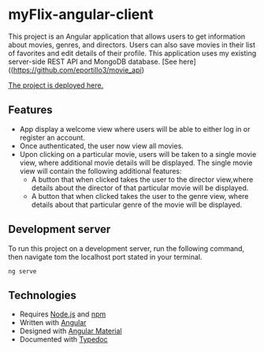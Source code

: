 # myFlix-angular-client

This project is an Angular application that allows users to get information about movies, genres, and directors. Users can also save movies in their list of favorites and edit details of their profile. This application uses my existing server-side REST API and MongoDB database. [See here]((https://github.com/eportillo3/movie_api)

[The project is deployed here.](https://eportillo3.github.io/myFlix-Angular-client)

## Features
- App display a welcome view where users will be able to either log in or register an account.
- Once authenticated, the user now view all movies.
- Upon clicking on a particular movie, users will be taken to a single movie view, where
additional movie details will be displayed. The single movie view will contain the following additional features:
  - A button that when clicked takes the user to the ​director view,​ where details about the director of that particular movie will be displayed.
  - A button that when clicked takes the user to the ​genre view,​ where details about that particular genre of the movie will be displayed.

## Development server

To run this project on a development server, run the following command, then navigate tom the localhost port stated in your terminal.
```
ng serve
```

## Technologies

- Requires [Node.js](https://nodejs.org/en/) and [npm](https://www.npmjs.com)
- Written with [Angular](https://angular.io)
- Designed with [Angular Material](https://v7.material.angular.io)
- Documented with [Typedoc](https://typedoc.org)
